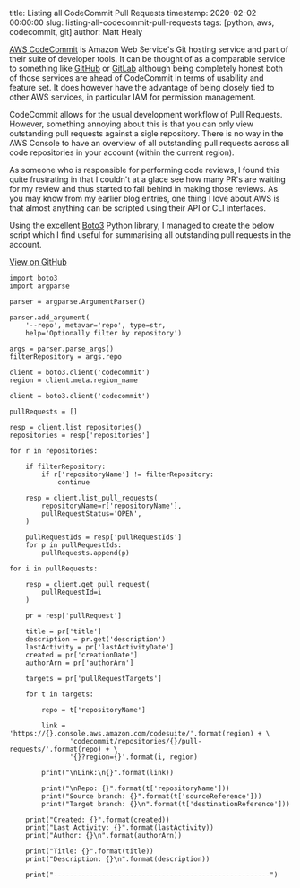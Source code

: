 title: Listing all CodeCommit Pull Requests
timestamp: 2020-02-02 00:00:00
slug: listing-all-codecommit-pull-requests
tags: [python, aws, codecommit, git]
author: Matt Healy

<a href="https://aws.amazon.com/codecommit/">AWS CodeCommit</a> is Amazon Web Service's Git hosting service and part of their suite of developer tools. It can be thought of as a comparable service to something like <a href="https://github.com/">GitHub</a> or <a href="https://about.gitlab.com/">GitLab</a> although being completely honest both of those services are ahead of CodeCommit in terms of usability and feature set. It does however have the advantage of being closely tied to other AWS services, in particular IAM for permission management.

CodeCommit allows for the usual development workflow of Pull Requests. However, something annoying about this is that you can only view outstanding pull requests against a sigle repository. There is no way in the AWS Console to have an overview of all outstanding pull requests across all code repositories in your account (within the current region).

As someone who is responsible for performing code reviews, I found this quite frustrating in that I couldn't at a glace see how many PR's are waiting for my review and thus started to fall behind in making those reviews. As you may know from my earlier blog entries, one thing I love about AWS is that almost anything can be scripted using their API or CLI interfaces.

Using the excellent <a href="https://boto3.amazonaws.com/v1/documentation/api/latest/index.html">Boto3</a> Python library, I managed to create the below script which I find useful for summarising all outstanding pull requests in the account.

<a href="https://gist.github.com/MattHealy/d9a73f32a19b426bb440770edc2c9da7">View on GitHub</a>

    import boto3
    import argparse

    parser = argparse.ArgumentParser()

    parser.add_argument(
        '--repo', metavar='repo', type=str,
        help='Optionally filter by repository')

    args = parser.parse_args()
    filterRepository = args.repo

    client = boto3.client('codecommit')
    region = client.meta.region_name

    client = boto3.client('codecommit')

    pullRequests = []

    resp = client.list_repositories()
    repositories = resp['repositories']

    for r in repositories:

        if filterRepository:
            if r['repositoryName'] != filterRepository:
                continue

        resp = client.list_pull_requests(
            repositoryName=r['repositoryName'],
            pullRequestStatus='OPEN',
        )

        pullRequestIds = resp['pullRequestIds']
        for p in pullRequestIds:
            pullRequests.append(p)

    for i in pullRequests:

        resp = client.get_pull_request(
            pullRequestId=i
        )

        pr = resp['pullRequest']

        title = pr['title']
        description = pr.get('description')
        lastActivity = pr['lastActivityDate']
        created = pr['creationDate']
        authorArn = pr['authorArn']

        targets = pr['pullRequestTargets']

        for t in targets:

            repo = t['repositoryName']

            link = 'https://{}.console.aws.amazon.com/codesuite/'.format(region) + \
                   'codecommit/repositories/{}/pull-requests/'.format(repo) + \
                   '{}?region={}'.format(i, region)

            print("\nLink:\n{}".format(link))

            print("\nRepo: {}".format(t['repositoryName']))
            print("Source branch: {}".format(t['sourceReference']))
            print("Target branch: {}\n".format(t['destinationReference']))

        print("Created: {}".format(created))
        print("Last Activity: {}".format(lastActivity))
        print("Author: {}\n".format(authorArn))

        print("Title: {}".format(title))
        print("Description: {}\n".format(description))

        print("------------------------------------------------------")
